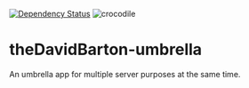[![Dependency Status](https://david-dm.org/theDavidBarton/theDavidBarton-umbrella.svg)](https://david-dm.org/theDavidBarton/theDavidBarton-umbrella/)
![crocodile](https://img.shields.io/badge/crocodiles_in_the_basement-%F0%9F%90%8A_yes-orange.svg)

# theDavidBarton-umbrella

An umbrella app for multiple server purposes at the same time.
